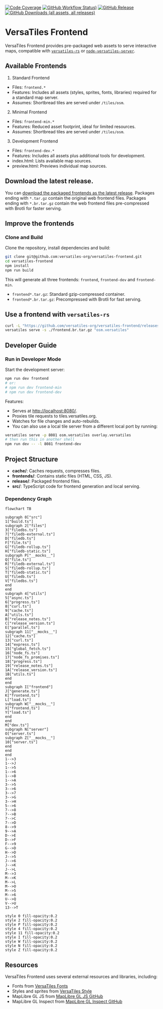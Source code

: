 [![Code Coverage](https://codecov.io/gh/versatiles-org/versatiles-frontend/branch/main/graph/badge.svg?token=IDHAI13M0K)](https://codecov.io/gh/versatiles-org/versatiles-frontend)
[![GitHub Workflow Status)](https://img.shields.io/github/actions/workflow/status/versatiles-org/versatiles-frontend/ci.yml)](https://github.com/versatiles-org/versatiles-frontend/actions/workflows/ci.yml)
[![GitHub Release](https://img.shields.io/github/v/release/versatiles-org/versatiles-frontend)](https://github.com/versatiles-org/versatiles-frontend/releases/latest)
[![GitHub Downloads (all assets, all releases)](https://img.shields.io/github/downloads/versatiles-org/versatiles-frontend/total)](https://github.com/versatiles-org/versatiles-frontend/releases/latest)

# VersaTiles Frontend

VersaTiles Frontend provides pre-packaged web assets to serve interactive maps, compatible with [`versatiles-rs`](https://github.com/versatiles-org/versatiles-rs) or [`node-versatiles-server`](https://github.com/versatiles-org/node-versatiles-server).

## Available Frontends

1. Standard Frontend

- Files: `frontend.*`
- Features: Includes all assets (styles, sprites, fonts, libraries) required for a standard map server.
- Assumes: Shortbread tiles are served under `/tiles/osm`.

2. Minimal Frontend

- Files: `frontend-min.*`
- Features: Reduced asset footprint, ideal for limited resources.
- Assumes: Shortbread tiles are served under `/tiles/osm`.

3. Development Frontend

- Files: `frontend-dev.*`
- Features: Includes all assets plus additional tools for development.
- index.html: Lists available map sources.
- preview\.html: Previews individual map sources.

## Download the latest release.

You can [download the packaged frontends as the latest release](https://github.com/versatiles-org/versatiles-frontend/releases/latest/). Packages ending with `*.tar.gz` contain the original web frontend files. Packages ending with `*.br.tar.gz` contain the web frontend files pre-compressed with Brotli for faster serving.

## Improve the frontends

### Clone and Build

Clone the repository, install dependencies and build:

```bash
git clone git@github.com:versatiles-org/versatiles-frontend.git
cd versatiles-frontend
npm install
npm run build
```

This will generate all three frontends: `frontend`, `frontend-dev` and `frontend-min`.

- `frontend*.tar.gz`: Standard gzip-compressed container.
- `frontend*.br.tar.gz`: Precompressed with Brotli for fast serving.

## Use a frontend with `versatiles-rs`

```bash
curl -L "https://github.com/versatiles-org/versatiles-frontend/releases/latest/download/frontend-dev.br.tar.gz" -o ./frontend.br.tar.gz
versatiles serve -s ./frontend.br.tar.gz "osm.versatiles"
```

## Developer Guide

### Run in Developer Mode

Start the development server:

```bash
npm run dev frontend
# or:
# npm run dev frontend-min
# npm run dev frontend-dev
```

Features:

- Serves at <http://localhost:8080/>.
- Proxies tile requests to tiles.versatiles.org.
- Watches for file changes and auto-rebuilds.
- You can also use a local tile server from a different local port by running:

```sh
versatiles serve -p 8081 osm.versatiles overlay.versatiles
# then run this in another shell
npm run dev -- -l 8081 frontend-dev
```

## Project Structure

- **cache/**: Caches requests, compresses files.
- **frontends/**: Contains static files (HTML, CSS, JS).
- **release/**: Packaged frontend files.
- **src/**: TypeScript code for frontend generation and local serving.

### Dependency Graph

<!--- This chapter is generated automatically --->

```mermaid
flowchart TB

subgraph 0["src"]
1["build.ts"]
subgraph 2["files"]
3["filedbs.ts"]
7["filedb-external.ts"]
D["filedb.ts"]
F["file.ts"]
G["filedb-rollup.ts"]
H["filedb-static.ts"]
subgraph P["__mocks__"]
Q["file.ts"]
R["filedb-external.ts"]
S["filedb-rollup.ts"]
T["filedb-static.ts"]
U["filedb.ts"]
V["filedbs.ts"]
end
end
subgraph 4["utils"]
5["async.ts"]
6["progress.ts"]
8["curl.ts"]
9["cache.ts"]
A["utils.ts"]
B["release_notes.ts"]
C["release_version.ts"]
E["parallel.ts"]
subgraph 11["__mocks__"]
12["cache.ts"]
13["curl.ts"]
14["express.ts"]
15["global_fetch.ts"]
16["node_fs.ts"]
17["node_fs_promises.ts"]
18["progress.ts"]
19["release_notes.ts"]
1A["release_version.ts"]
1B["utils.ts"]
end
end
subgraph I["frontend"]
J["generate.ts"]
K["frontend.ts"]
L["load.ts"]
subgraph W["__mocks__"]
X["frontend.ts"]
Y["load.ts"]
end
end
M["dev.ts"]
subgraph N["server"]
O["server.ts"]
subgraph Z["__mocks__"]
10["server.ts"]
end
end
end
1-->3
1-->J
1-->5
1-->6
1-->B
1-->A
3-->5
3-->6
3-->7
3-->G
3-->H
5-->6
7-->8
7-->B
7-->C
7-->D
8-->9
9-->A
D-->E
D-->F
F-->9
G-->D
H-->D
J-->5
J-->6
J-->K
J-->L
M-->3
M-->K
M-->L
M-->O
M-->5
M-->6
U-->Q
V-->U
13-->T

style 0 fill-opacity:0.2
style 2 fill-opacity:0.2
style P fill-opacity:0.2
style 4 fill-opacity:0.2
style 11 fill-opacity:0.2
style I fill-opacity:0.2
style W fill-opacity:0.2
style N fill-opacity:0.2
style Z fill-opacity:0.2
```

## Resources

VersaTiles Frontend uses several external resources and libraries, including:

- Fonts from [VersaTiles Fonts](https://github.com/versatiles-org/versatiles-fonts)
- Styles and sprites from [VersaTiles Style](https://github.com/versatiles-org/versatiles-style)
- MapLibre GL JS from [MapLibre GL JS GitHub](https://github.com/maplibre/maplibre-gl-js)
- MapLibre GL Inspect from [MapLibre GL Inspect GitHub](https://github.com/maplibre/maplibre-gl-inspect)
